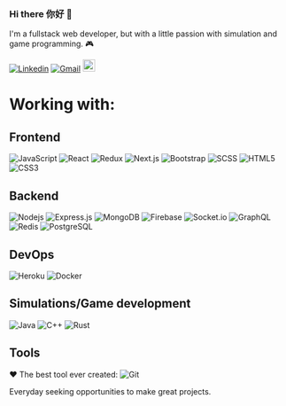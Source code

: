 ### Hi there 你好 👋

I'm a fullstack web developer, but with a little passion with simulation and game programming. 🎮

[![Linkedin](https://img.shields.io/badge/Juan_Carlos-blue?style=flat&logo=Linkedin&logoColor=white)](https://www.linkedin.com/in/juan-carlos-so)
[![Gmail](https://img.shields.io/badge/-Gmail-c14438?style=flat&logo=Gmail&logoColor=white)](mailto:juanksoliveira@gmail.com)
[<img src="https://img.shields.io/github/followers/juanxjk?label=follow&style=social" height="22" title="Follow me" />](https://github.com/juanxjk) 

# Working with:
## Frontend
![JavaScript](https://img.shields.io/badge/-JavaScript-222222?style=flat-square&logo=javascript)
![React](https://img.shields.io/badge/-React-222222?style=flat-square&logo=react)
![Redux](https://img.shields.io/badge/-Redux-222222?style=flat-square&logo=Redux)
![Next.js](https://img.shields.io/badge/-Next-222222?style=flat-square&logo=Next.js)
![Bootstrap](https://img.shields.io/badge/-Bootstrap-222222?style=flat-square&logo=bootstrap)
![SCSS](https://img.shields.io/badge/-SCSS-222222?style=flat-square&logo=SASS)
![HTML5](https://img.shields.io/badge/-HTML5-222222?style=flat-square&logo=html5&logoColor=white)
![CSS3](https://img.shields.io/badge/-CSS3-222222?style=flat-square&logo=css3)

## Backend
![Nodejs](https://img.shields.io/badge/-Nodejs-222222?style=flat-square&logo=Node.js)
![Express.js](https://img.shields.io/badge/-Express-222222?style=flat-square&logo=expressjs)
![MongoDB](https://img.shields.io/badge/-MongoDB-222222?style=flat-square&logo=mongodb)
![Firebase](https://img.shields.io/badge/-Firebase-222222?style=flat-square&logo=Firebase)
![Socket.io](https://img.shields.io/badge/-Socket-222222?style=flat-square&logo=socket.io)
![GraphQL](https://img.shields.io/badge/-GraphQL-222222?style=flat-square&logo=graphql&logoColor=ffffff)
![Redis](https://img.shields.io/badge/-Redis-222222?style=flat-square&logo=redis&logoColor=ffffff)
![PostgreSQL](https://img.shields.io/badge/-PostgreSQL-222222?style=flat-square&logo=postgresql)

## DevOps
![Heroku](https://img.shields.io/badge/-Heroku-222222?style=flat-square&logo=heroku)
![Docker](https://img.shields.io/badge/-Docker-222222?style=flat-square&logo=docker)

## Simulations/Game development
![Java](http://img.shields.io/badge/-Java-222222?style=flat-square&logo=java&logoColor=ffffff)
![C++](https://img.shields.io/badge/-C-222222?style=flat-square&logo=c)
![Rust](https://img.shields.io/badge/-Rust-222222?style=flat-square&logo=rust)

## Tools
♥ The best tool ever created: ![Git](https://img.shields.io/badge/-Git-black?style=flat-square&logo=git)

Everyday seeking opportunities to make great projects.

